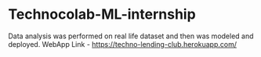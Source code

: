 # Technocolab-ML-internship
Data analysis was performed on real life dataset and then was modeled and deployed.
WebApp Link - https://techno-lending-club.herokuapp.com/
